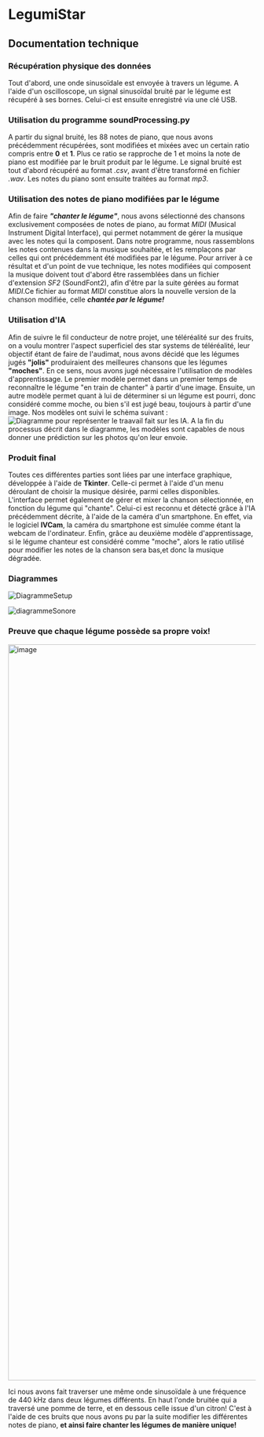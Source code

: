 ﻿# LegumiStar


## Documentation technique 

### Récupération physique des données

Tout d'abord, une onde sinusoïdale est envoyée à travers un légume. A l'aide d'un oscilloscope, un signal sinusoïdal bruité par le légume est récupéré à ses bornes. Celui-ci est ensuite enregistré via une clé USB.

### Utilisation du programme soundProcessing.py

A partir du signal bruité, les 88 notes de piano, que nous avons précédemment récupérées, sont modifiées et mixées avec un certain ratio compris entre **0** et **1**. Plus ce ratio se rapproche de 1 et moins la note de piano est modifiée par le bruit produit par le légume. 
Le signal bruité est tout d'abord récupéré au format *.csv*, avant d'être transformé en fichier *.wav*. Les notes du piano sont ensuite traitées au format *mp3*.

### Utilisation des notes de piano modifiées par le légume

Afin de faire ***"chanter le légume"***, nous avons sélectionné des chansons exclusivement composées de notes de piano, au format *MIDI* (Musical Instrument Digital Interface), qui permet notamment de gérer la musique avec les notes qui la composent. Dans notre programme, nous rassemblons les notes contenues dans la musique souhaitée, et les remplaçons par celles qui ont précédemment été modifiées par le légume. Pour arriver à ce résultat et d'un point de vue technique, les notes modifiées qui composent la musique doivent tout d'abord être rassemblées dans un fichier d'extension *SF2* (SoundFont2), afin d'être par la suite gérées au format *MIDI*.Ce fichier au format *MIDI* constitue alors la nouvelle version de la chanson modifiée, celle ***chantée par le légume!***

### Utilisation d'IA

Afin de suivre le fil conducteur de notre projet, une téléréalité sur des fruits, on a voulu montrer l'aspect superficiel des star systems de téléréalité, leur objectif étant de faire de l'audimat, nous avons décidé que les légumes jugés **"jolis"** produiraient des meilleures chansons que les légumes **"moches"**. En ce sens, nous avons jugé nécessaire l'utilisation de modèles d'apprentissage. 
Le premier modèle permet dans un premier temps de reconnaître le légume "en train de chanter" à partir d'une image. Ensuite, un autre modèle permet quant à lui de déterminer si un légume est pourri, donc considéré comme moche, ou bien s'il est jugé beau, toujours à partir d'une image. 
Nos modèles ont suivi le schéma suivant : 
![Diagramme pour représenter le traavail fait sur les IA](https://github.com/Phoenesis/LegumiStar/assets/102919545/62f1f58c-b7f7-41c4-934e-63f76b76082c).
A la fin du processus décrit dans le diagramme, les modèles sont capables de nous donner une prédiction sur les photos qu'on leur envoie.

### Produit final

Toutes ces différentes parties sont liées par une interface graphique, développée à l'aide de **Tkinter**. Celle-ci permet à l'aide d'un menu déroulant de choisir la musique désirée, parmi celles disponibles. L'interface permet également de gérer et mixer la chanson sélectionnée, en fonction du légume qui "chante". Celui-ci est reconnu et détecté grâce à l'IA précédemment décrite, à l'aide de la caméra d'un smartphone. En effet, via le logiciel **IVCam**, la caméra du smartphone est simulée comme étant la webcam de l'ordinateur. Enfin, grâce au deuxième modèle d'apprentissage, si le légume chanteur est considéré comme "moche", alors le ratio utilisé pour modifier les notes de la chanson sera bas,et donc la musique dégradée.

### Diagrammes

![DiagrammeSetup](https://github.com/Phoenesis/LegumiStar/assets/23200652/a46254ee-77e8-4ab8-b794-7e5b1b49f4ca)


![diagrammeSonore](https://github.com/Phoenesis/LegumiStar/assets/23200652/9f509651-1da8-499e-bfe9-1571f1ab7568)

### Preuve que chaque légume possède sa propre voix!

<img width="1499" alt="image" src="https://github.com/Phoenesis/LegumiStar/assets/23200652/d468e915-1ee5-47cd-980f-0562372c376b">

Ici nous avons fait traverser une même onde sinusoïdale à une fréquence de 440 kHz dans deux légumes différents. En haut l'onde bruitée qui a traversé une pomme de terre, et en dessous celle issue d'un citron! 
C'est à l'aide de ces bruits que nous avons pu par la suite modifier les différentes notes de piano, **et ainsi faire chanter les légumes de manière unique!**
